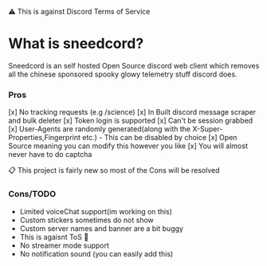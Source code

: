 ⚠️ This is against Discord Terms of Service

# What is sneedcord?
Sneedcord is an self hosted Open Source discord web client which removes all the chinese sponsored spooky glowy telemetry stuff discord does.

### Pros
[x] No tracking requests (e.g /science)
[x] In Built discord message scraper and bulk deleter
[x] Token login is supported
[x] Can't be session grabbed
[x] User-Agents are randomly generated(along with the X-Super-Properties,Fingerprint etc.) - This can be disabled by choice
[x] Open Source meaning you can modify this however you like
[x] You will almost never have to do captcha

📋 This project is fairly new so most of the Cons will be resolved
### Cons/TODO
- Limited voiceChat support(im working on this)
- Custom stickers sometimes do not show
- Custom server names and banner are a bit buggy
- This is agaisnt ToS  🥹
- No streamer mode support
- No notification sound (you can easily add this) 


